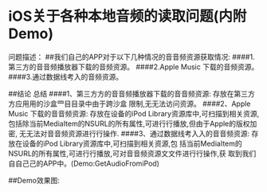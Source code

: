 # iOS关于各种本地音频的读取问题(内附Demo)
问题描述：
##我们⾃己的APP对于以下几种情况的⾳音频资源获取情况: 
####1.第三方的⾳音频播放器下载的音频资源。
####2.Apple Music 下载的⾳频资源。 
####3.通过数据线考入的音频资源。

##结论
总结
####1、第三⽅方的⾳音频播放器下载的⾳音频资源: 存放在第三⽅方应⽤用的沙盒⺫⽬目录中由于跨沙盒 限制,⽆无法访问资源。
####2、Apple Music 下载的⾳音频资源: 存放在设备的iPod Library资源库中,可扫描到相关资源, 包括除当前MediaItem的NSURL的所有属性,可进⾏行播放,但由于Apple的版权加密, ⽆无法对⾳音频资源进⾏行操作.
####3、通过数据线考⼊入的⾳音频资源: 存放在设备的iPod Library资源库中,可扫描到相关资源,包 括当前MediaItem的NSURL的所有属性,可进⾏行播放,可对⾳音频资源⽂文件进⾏行操作,获 取到我们⾃自⼰己的APP中。(Demo:GetAudioFromiPod)

##Demo效果图:
